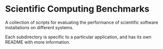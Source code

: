 # Scientific Computing Benchmarks

A collection of scripts for evaluating the performance of scientific software installations on different systems.

Each subdirectory is specific to a particular application, and has its own README with more information.
